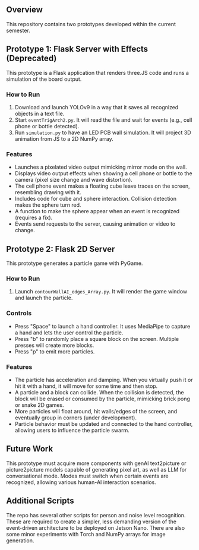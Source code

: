 ## Overview
This repository contains two prototypes developed within the current semester. 

## Prototype 1: Flask Server with Effects (Deprecated)
This prototype is a Flask application that renders three.JS code and runs a simulation of the board output. 

### How to Run
1. Download and launch YOLOv9 in a way that it saves all recognized objects in a text file.
2. Start `eventTrigArch2.py`. It will read the file and wait for events (e.g., cell phone or bottle detected).
3. Run `simulation.py` to have an LED PCB wall simulation. It will project 3D animation from JS to a 2D NumPy array.

### Features
- Launches a pixelated video output mimicking mirror mode on the wall.
- Displays video output effects when showing a cell phone or bottle to the camera (pixel size change and wave distortion).
- The cell phone event makes a floating cube leave traces on the screen, resembling drawing with it.
- Includes code for cube and sphere interaction. Collision detection makes the sphere turn red.
- A function to make the sphere appear when an event is recognized (requires a fix).
- Events send requests to the server, causing animation or video to change.

## Prototype 2: Flask 2D Server
This prototype generates a particle game with PyGame.

### How to Run
1. Launch `contourWallAI_edges_Array.py`. It will render the game window and launch the particle.

### Controls
- Press "Space" to launch a hand controller. It uses MediaPipe to capture a hand and lets the user control the particle.
- Press "b" to randomly place a square block on the screen. Multiple presses will create more blocks.
- Press "p" to emit more particles.

### Features
- The particle has acceleration and damping. When you virtually push it or hit it with a hand, it will move for some time and then stop.
- A particle and a block can collide. When the collision is detected, the block will be erased or consumed by the particle, mimicking brick pong or snake 2D games.
- More particles will float around, hit walls/edges of the screen, and eventually group in corners (under development).
- Particle behavior must be updated and connected to the hand controller, allowing users to influence the particle swarm.

## Future Work
This prototype must acquire more components with genAI text2picture or picture2picture models capable of generating pixel art, as well as LLM for conversational mode. Modes must switch when certain events are recognized, allowing various human-AI interaction scenarios.

## Additional Scripts
The repo has several other scripts for person and noise level recognition. These are required to create a simpler, less demanding version of the event-driven architecture to be deployed on Jetson Nano. There are also some minor experiments with Torch and NumPy arrays for image generation.
